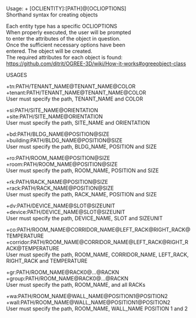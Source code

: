 Usage: + [OCLIENTITY]:[PATH]@[OCLIOPTIONS]   
Shorthand syntax for creating objects   

Each entity type has a specific OCLIOPTIONS   
When properly executed, the user will be prompted   
to enter the attributes of the object in question.   
Once the sufficient necessary options have been   
entered. The object will be created.   
The required attributes for each object is found:    
https://github.com/ditrit/OGREE-3D/wiki/How-it-works#ogreeobject-class   

USAGES   

+tn:PATH/TENANT_NAME@TENANT_NAME@COLOR   
+tenant:PATH/TENANT_NAME@TENANT_NAME@COLOR   
User must specify the path, TENANT_NAME and COLOR   


+si:PATH/SITE_NAME@ORIENTATION   
+site:PATH/SITE_NAME@ORIENTATION   
User must specify the path, SITE_NAME and ORIENTATION   


+bd:PATH/BLDG_NAME@POSITION@SIZE   
+building:PATH/BLDG_NAME@POSITION@SIZE   
User must specify the path, BLDG_NAME, POSITION and SIZE   


+ro:PATH/ROOM_NAME@POSITION@SIZE   
+room:PATH/ROOM_NAME@POSITION@SIZE   
User must specify the path, ROOM_NAME, POSITION and SIZE   


+rk:PATH/RACK_NAME@POSITION@SIZE   
+rack:PATH/RACK_NAME@POSITION@SIZE   
User must specify the path, RACK_NAME, POSITION and SIZE   


+dv:PATH/DEVICE_NAME@SLOT@SIZEUNIT   
+device:PATH/DEVICE_NAME@SLOT@SIZEUNIT   
User must specify the path, DEVICE_NAME, SLOT and SIZEUNIT   


+co:PATH/ROOM_NAME@CORRIDOR_NAME@LEFT_RACK@RIGHT_RACK@TEMPERATURE   
+corridor:PATH/ROOM_NAME@CORRIDOR_NAME@LEFT_RACK@RIGHT_RACK@TEMPERATURE   
User must specify the path, ROOM_NAME, CORRIDOR_NAME, LEFT_RACK, RIGHT_RACK and TEMPERATURE   


+gr:PATH/ROOM_NAME@RACK0@...@RACKN   
+group:PATH/ROOM_NAME@RACK0@...@RACKN   
User must specify the path, ROOM_NAME, and all RACKs   


+wa:PATH/ROOM_NAME@WALL_NAME@POSITION1@POSITION2   
+wall:PATH/ROOM_NAME@WALL_NAME@POSITION1@POSITION2   
User must specify the path, ROOM_NAME, WALL_NAME POSITION 1 and 2   